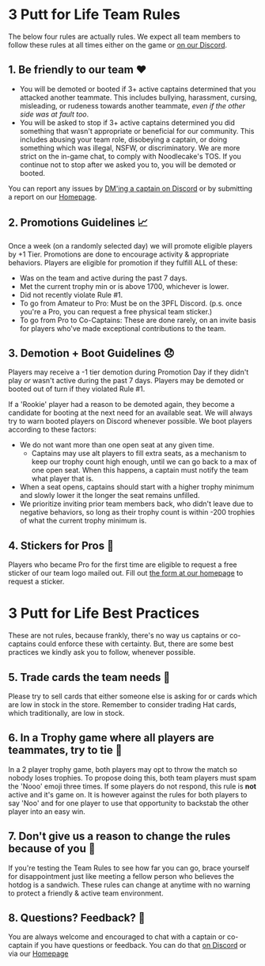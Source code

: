 # 3 Putt for Life Team Rules

The below four rules are actually rules. We expect all team members to follow these rules at all times either on the game or [on our Discord](https://discord.gg/RGzcnXfWhv).

## 1. Be friendly to our team ❤️

- You will be demoted or booted if 3+ active captains determined that you attacked another teammate. This includes bullying, harassment, cursing, misleading, or rudeness towards another teammate, _even if the other side was at fault too_.
- You will be asked to stop if 3+ active captains determined you did something that wasn't appropriate or beneficial for our community. This includes abusing your team role, disobeying a captain, or doing something which was illegal, NSFW, or discriminatory. We are more strict on the in-game chat, to comply with Noodlecake's TOS. If you continue not to stop after we asked you to, you will be demoted or booted.

You can report any issues by [DM'ing a captain on Discord](https://discord.gg/RGzcnXfWhv) or by submitting a report on our [Homepage](https://linktr.ee/3pfl). 

 ## 2. Promotions Guidelines 📈
Once a week (on a randomly selected day) we will promote eligible players by +1 Tier. Promotions are done to encourage activity & appropriate behaviors. Players are eligible for promotion if they fulfill ALL of these:

- Was on the team and active during the past 7 days.
- Met the current trophy min or is above 1700, whichever is lower.
- Did not recently violate Rule #1.
- To go from Amateur to Pro: Must be on the 3PFL Discord. (p.s. once you're a Pro, you can request a free physical team sticker.)
- To go from Pro to Co-Captains: These are done rarely, on an invite basis for players who've made exceptional contributions to the team.

## 3. Demotion + Boot Guidelines 😞
Players may receive a -1 tier demotion during Promotion Day if they didn't play _or_ wasn't active during the past 7 days. Players may be demoted or booted out of turn if they violated Rule #1.

If a 'Rookie' player had a reason to be demoted again, they become a candidate for booting at the next need for an available seat. We will always try to warn booted players on Discord whenever possible. We boot players according to these factors:

- We do not want more than one open seat at any given time.
  - Captains may use alt players to fill extra seats, as a mechanism to keep our trophy count high enough, until we can go back to a max of one open seat. When this happens, a captain must notify the team what player that is.
- When a seat opens, captains should start with a higher trophy minimum and slowly lower it the longer the seat remains unfilled.
- We prioritize inviting prior team members back, who didn't leave due to negative behaviors, so long as their trophy count is within -200 trophies of what the current trophy minimum is.

## 4. Stickers for Pros 💌
Players who became Pro for the first time are eligible to request a free sticker of our team logo mailed out. Fill out [the form at our homepage](https://linktr.ee/3pfl) to request a sticker.

# 3 Putt for Life Best Practices

These are not rules, because frankly, there's no way us captains or co-captains could enforce these with certainty. But, there are some best practices we kindly ask you to follow, whenever possible.

## 5. Trade cards the team needs 🧢
Please try to sell cards that either someone else is asking for or cards which are low in stock in the store. Remember to consider trading Hat cards, which traditionally, are low in stock.

## 6. In a Trophy game where all players are teammates, try to tie 🤝
In a 2 player trophy game, both players may opt to throw the match so nobody loses trophies. To propose doing this, both team players must spam the 'Nooo' emoji three times. If some players do not respond, this rule is **not** active and it's game on. It is however against the rules for both players to say 'Noo' and for one player to use that opportunity to backstab the other player into an easy win.

## 7. Don't give us a reason to change the rules because of you 🌭
If you're testing the Team Rules to see how far you can go, brace yourself for disappointment just like meeting a fellow person who believes the hotdog is a sandwich. These rules can change at anytime with no warning to protect a friendly & active team environment.

## 8. Questions? Feedback? 💬
You are always welcome and encouraged to chat with a captain or co-captain if you have questions or feedback. You can do that [on Discord](https://discord.gg/RGzcnXfWhv) or via our [Homepage](https://linktr.ee/3pfl)

